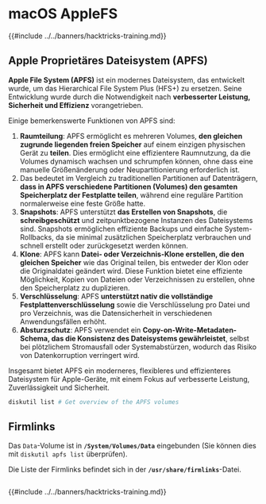 # macOS AppleFS

{{#include ../../banners/hacktricks-training.md}}

## Apple Proprietäres Dateisystem (APFS)

**Apple File System (APFS)** ist ein modernes Dateisystem, das entwickelt wurde, um das Hierarchical File System Plus (HFS+) zu ersetzen. Seine Entwicklung wurde durch die Notwendigkeit nach **verbesserter Leistung, Sicherheit und Effizienz** vorangetrieben.

Einige bemerkenswerte Funktionen von APFS sind:

1. **Raumteilung**: APFS ermöglicht es mehreren Volumes, **den gleichen zugrunde liegenden freien Speicher** auf einem einzigen physischen Gerät zu **teilen**. Dies ermöglicht eine effizientere Raumnutzung, da die Volumes dynamisch wachsen und schrumpfen können, ohne dass eine manuelle Größenänderung oder Neupartitionierung erforderlich ist.
1. Das bedeutet im Vergleich zu traditionellen Partitionen auf Datenträgern, **dass in APFS verschiedene Partitionen (Volumes) den gesamten Speicherplatz der Festplatte teilen**, während eine reguläre Partition normalerweise eine feste Größe hatte.
2. **Snapshots**: APFS unterstützt **das Erstellen von Snapshots**, die **schreibgeschützt** und zeitpunktbezogene Instanzen des Dateisystems sind. Snapshots ermöglichen effiziente Backups und einfache System-Rollbacks, da sie minimal zusätzlichen Speicherplatz verbrauchen und schnell erstellt oder zurückgesetzt werden können.
3. **Klone**: APFS kann **Datei- oder Verzeichnis-Klone erstellen, die den gleichen Speicher** wie das Original teilen, bis entweder der Klon oder die Originaldatei geändert wird. Diese Funktion bietet eine effiziente Möglichkeit, Kopien von Dateien oder Verzeichnissen zu erstellen, ohne den Speicherplatz zu duplizieren.
4. **Verschlüsselung**: APFS **unterstützt nativ die vollständige Festplattenverschlüsselung** sowie die Verschlüsselung pro Datei und pro Verzeichnis, was die Datensicherheit in verschiedenen Anwendungsfällen erhöht.
5. **Absturzschutz**: APFS verwendet ein **Copy-on-Write-Metadaten-Schema, das die Konsistenz des Dateisystems gewährleistet**, selbst bei plötzlichem Stromausfall oder Systemabstürzen, wodurch das Risiko von Datenkorruption verringert wird.

Insgesamt bietet APFS ein moderneres, flexibleres und effizienteres Dateisystem für Apple-Geräte, mit einem Fokus auf verbesserte Leistung, Zuverlässigkeit und Sicherheit.
```bash
diskutil list # Get overview of the APFS volumes
```
## Firmlinks

Das `Data`-Volume ist in **`/System/Volumes/Data`** eingebunden (Sie können dies mit `diskutil apfs list` überprüfen).

Die Liste der Firmlinks befindet sich in der **`/usr/share/firmlinks`**-Datei.
```bash

```
{{#include ../../banners/hacktricks-training.md}}

